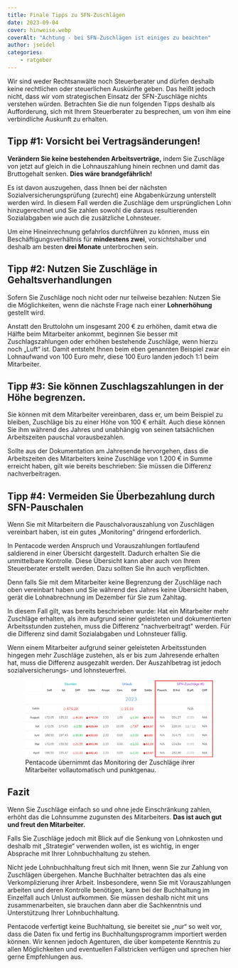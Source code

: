 ```yaml
---
title: Finale Tipps zu SFN-Zuschlägen
date: 2023-09-04
cover: hinweise.webp
coverAlt: "Achtung - bei SFN-Zuschlägen ist einiges zu beachten"
author: jseidel
categories:
    - ratgeber
---
```


Wir sind weder Rechtsanwälte noch Steuerberater und dürfen deshalb keine rechtlichen oder steuerlichen Auskünfte geben. Das heißt jedoch nicht, dass wir vom strategischen Einsatz der SFN-Zuschläge nichts verstehen würden. Betrachten Sie die nun folgenden Tipps deshalb als Aufforderung, sich mit Ihrem Steuerberater zu besprechen, um von ihm eine verbindliche Auskunft zu erhalten.

## Tipp #1: Vorsicht bei Vertragsänderungen!

**Verändern Sie keine bestehenden Arbeitsverträge,** indem Sie Zuschläge von jetzt auf gleich in die Lohnauszahlung hinein rechnen und damit das Bruttogehalt senken. **Dies wäre brandgefährlich!**

Es ist davon auszugehen, dass Ihnen bei der nächsten Sozialversicherungsprüfung (zurecht) eine Abgabenkürzung unterstellt werden wird. In diesem Fall werden die Zuschläge dem ursprünglichen Lohn hinzugerechnet und Sie zahlen sowohl die daraus resultierenden Sozialabgaben wie auch die zusätzliche Lohnsteuer.

Um eine Hineinrechnung gefahrlos durchführen zu können, muss ein Beschäftigungsverhältnis für **mindestens zwei**, vorsichtshalber und deshalb am besten **drei Monate** unterbrochen sein. 

## Tipp #2: Nutzen Sie Zuschläge in Gehaltsverhandlungen

Sofern Sie Zuschläge noch nicht oder nur teilweise bezahlen: Nutzen Sie die Möglichkeiten, wenn die nächste Frage nach einer **Lohnerhöhung** gestellt wird.

Anstatt den Bruttolohn um insgesamt 200 € zu erhöhen, damit etwa die Hälfte beim Mitarbeiter ankommt, beginnen Sie besser mit Zuschlagszahlungen oder erhöhen bestehende Zuschläge, wenn hierzu noch „Luft“ ist. Damit entsteht Ihnen beim eben genannten Beispiel zwar ein Lohnaufwand von 100 Euro mehr, diese 100 Euro landen jedoch 1:1 beim Mitarbeiter.

## Tipp #3: Sie können Zuschlagszahlungen in der Höhe begrenzen.

Sie können mit dem Mitarbeiter vereinbaren, dass er, um beim Beispiel zu bleiben, Zuschläge bis zu einer Höhe von 100 € erhält. Auch diese können Sie ihm während des Jahres und unabhängig von seinen tatsächlichen Arbeitszeiten pauschal vorausbezahlen.

Sollte aus der Dokumentation am Jahresende hervorgehen, dass die Arbeitszeiten des Mitarbeiters keine Zuschläge von 1.200 € in Summe erreicht haben, gilt wie bereits beschrieben: Sie müssen die Differenz nachverbeitragen.

## Tipp #4: Vermeiden Sie Überbezahlung durch SFN-Pauschalen

Wenn Sie mit Mitarbeitern die Pauschalvorauszahlung von Zuschlägen vereinbart haben, ist ein gutes „Monitoring“ dringend erforderlich.

In Pentacode werden Anspruch und Vorauszahlungen fortlaufend saldierend in einer Übersicht dargestellt. Dadurch erhalten Sie die unmittelbare Kontrolle. Diese Übersicht kann aber auch von Ihrem Steuerberater erstellt werden. Dazu sollten Sie ihn auch verpflichten.

Denn falls Sie mit dem Mitarbeiter keine Begrenzung der Zuschläge nach oben vereinbart haben und Sie während des Jahres keine Übersicht haben, gerät die Lohnabrechnung im Dezember für Sie zum Zahltag.

In diesem Fall gilt, was bereits beschrieben wurde: Hat ein Mitarbeiter mehr Zuschläge erhalten, als ihm aufgrund seiner geleisteten und dokumentierten Arbeitsstunden zustehen, muss die Differenz "nachverbeitragt" werden. Für die Differenz sind damit Sozialabgaben und Lohnsteuer fällig.

Wenn einem Mitarbeiter aufgrund seiner geleisteten Arbeitsstunden hingegen mehr Zuschläge zustehen, als er bis zum Jahresende erhalten hat, muss die Differenz ausgezahlt werden. Der Auszahlbetrag ist jedoch sozialversicherungs- und lohnsteuerfrei.

<figure>
<img src="zuschläge_kalkuliert.webp" alt="In Pentacode saldierte Zuschläge" width="800" />
<figcaption> Pentacode übernimmt das Monitoring der Zuschläge ihrer Mitarbeiter vollautomatisch und punktgenau. </figcaption>
</figure>

## Fazit

Wenn Sie Zuschläge einfach so und ohne jede Einschränkung zahlen,
erhöht das die Lohnsumme zugunsten des Mitarbeiters.
**Das ist auch gut und freut den Mitarbeiter.**

Falls Sie Zuschläge jedoch mit Blick auf die Senkung von Lohnkosten und deshalb mit „Strategie“ verwenden wollen, ist es wichtig, in enger Absprache mit Ihrer Lohnbuchhaltung zu stehen.

Nicht jede Lohnbuchhaltung freut sich mit Ihnen, wenn Sie zur Zahlung von Zuschlägen übergehen. Manche Buchhalter betrachten das als eine Verkomplizierung ihrer Arbeit. Insbesondere, wenn Sie mit Vorauszahlungen arbeiten und deren Kontrolle benötigen, kann bei der Buchhaltung im Einzelfall auch Unlust aufkommen. Sie müssen deshalb nicht mit uns zusammenarbeiten, sie brauchen dann aber die Sachkenntnis und Unterstützung Ihrer Lohnbuchhaltung.

Pentacode verfertigt keine Buchhaltung, sie bereitet sie „nur“ so weit vor, dass die Daten fix und fertig ins Buchhaltungsprogramm importiert werden können. Wir kennen jedoch Agenturen, die über kompetente Kenntnis zu allen Möglichkeiten und eventuellen Fallstricken verfügen und sprechen hier gerne Empfehlungen aus.